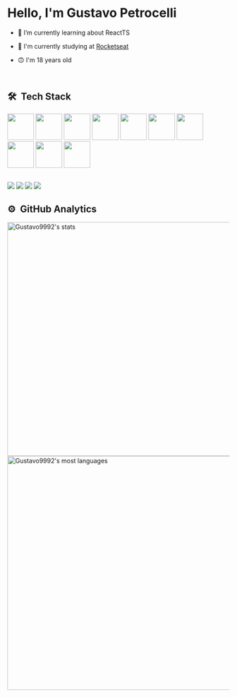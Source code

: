 <h1 align="left">Hello, I'm Gustavo Petrocelli</h1>

- 🔭 I’m currently learning about ReactTS

- 📖 I'm currently studying at [Rocketseat](https://github.com/Rocketseat)

- 🙃 I'm 18 years old

<br>

## 🛠 &nbsp;Tech Stack

<div> 
  <img width="60rem" height="60rem" src="https://cdn.jsdelivr.net/gh/devicons/devicon/icons/javascript/javascript-original.svg" />
  <img width="60rem" height="60rem" src="https://cdn.jsdelivr.net/gh/devicons/devicon/icons/html5/html5-original.svg" />
  <img width="60rem" height="60rem" src="https://cdn.jsdelivr.net/gh/devicons/devicon/icons/css3/css3-original.svg" />
  <img width="60rem" height="60rem" src="https://cdn.jsdelivr.net/gh/devicons/devicon/icons/vscode/vscode-original.svg" />
  <img width="60rem" height="60rem" src="https://cdn.jsdelivr.net/gh/devicons/devicon/icons/git/git-original.svg" />
  <img width="60rem" height="60rem" src="https://cdn.jsdelivr.net/gh/devicons/devicon/icons/github/github-original.svg" />
  <img width="60rem" height="60rem" src="https://cdn.jsdelivr.net/gh/devicons/devicon/icons/react/react-original.svg" />
  <img width="60rem" height="60rem" src="https://cdn.jsdelivr.net/gh/devicons/devicon/icons/typescript/typescript-original.svg" />
  <img width="60rem" height="60rem" src="https://cdn.jsdelivr.net/gh/devicons/devicon/icons/figma/figma-original.svg" />
  <img width="60rem" height="60rem" src="https://cdn.jsdelivr.net/gh/devicons/devicon/icons/tailwindcss/tailwindcss-plain.svg" />
</div>

##

<div> 
  <a href="https://instagram.com/gupetrocelli" target="_blank"><img src="https://img.shields.io/badge/-Instagram-%23E4405F?style=for-the-badge&logo=instagram&logoColor=white" target="_blank"></a>
 	<a href="https://www.twitch.tv/NotFlyer" target="_blank"><img src="https://img.shields.io/badge/Twitch-9146FF?style=for-the-badge&logo=twitch&logoColor=white" target="_blank"></a>
  <a href = "mailto:contatogustavopetrocelli@gmail.com"><img src="https://img.shields.io/badge/-Gmail-%23333?style=for-the-badge&logo=gmail&logoColor=white" target="_blank"></a>
  <a href="https://www.linkedin.com/in/gustavopetrocelli" target="_blank"><img src="https://img.shields.io/badge/-LinkedIn-%230077B5?style=for-the-badge&logo=linkedin&logoColor=white" target="_blank"></a>
  
  ##
  
  ## ⚙️ &nbsp;GitHub Analytics

<p align="left">
<img width="530em" src="https://github-readme-stats.vercel.app/api?username=Gustavo9992&show_icons=true&theme=radical" alt="Gustavo9992's stats"/>
<img width="530em" src="https://github-readme-stats.vercel.app/api/top-langs/?username=Gustavo9992&layout=compact&theme=radical" alt="Gustavo9992's most languages"/>
</p>
